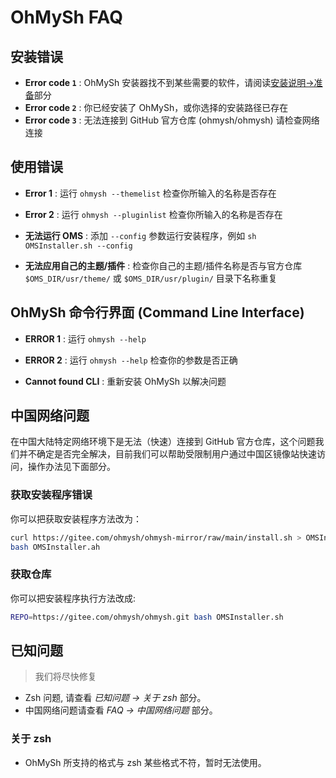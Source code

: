 <!--
# OhMySh FAQ

[到这个页面获取最新的 FAQ](https://ohmysh.github.io/docs-v2/#/other/faq)

## Installation Errors

- **Error code `1`** : OMS cannot found some application for run OMS, you can read "Prepare" to fix

## Using Errors

- **Error 1** : Run `ohmysh --themelist` to check the name.

- **Error 2** : Run `ohmysh --pluginlist` to check the name.




- **Cannot run OMS** : Run Installer Script and add option `--config` like `sh OMSInstaller.sh --config`

- **Cannot apply your own theme/plugin** : Check if your own theme/plugin name is different to OhMySH official theme/plugin name in `$OMS_DIR/usr/theme/` or `$OMS_DIR/usr/plugin/` .

## OhMySh Command Line Interface

- **ERROR 1** : Run `ohmysh --help`
- **ERROR 2** : Run `ohmysh --help` to check your options



- **Cannot found CLI** : Run Install Script again to fix it

## Known Problems

> We will solve them quickly.

- Zsh bug, please see in _Known Problems -> For Zsh_ part.

> ### For Zsh
> 
> Ohmysh cannot run on zsh because of the color or prompt format of sh/bash is different to zsh.

-->

# OhMySh FAQ

## 安装错误

- **Error code `1`** : OhMySh 安装器找不到某些需要的软件，请阅读[安装说明->准备](https://ohmysh.github.io/docs-v2/#/zh_cn/getting-started/install?id=%e5%87%86%e5%a4%87)部分
- **Error code `2`** : 你已经安装了 OhMySh，或你选择的安装路径已存在
- **Error code `3`** : 无法连接到 GitHub 官方仓库 (ohmysh/ohmysh) 请检查网络连接

## 使用错误

- **Error 1** : 运行 `ohmysh --themelist` 检查你所输入的名称是否存在
- **Error 2** : 运行 `ohmysh --pluginlist` 检查你所输入的名称是否存在



- **无法运行 OMS** : 添加 `--config` 参数运行安装程序，例如 `sh OMSInstaller.sh --config`
- **无法应用自己的主题/插件** : 检查你自己的主题/插件名称是否与官方仓库 `$OMS_DIR/usr/theme/` 或 `$OMS_DIR/usr/plugin/` 目录下名称重复

## OhMySh 命令行界面 (Command Line Interface)

- **ERROR 1** : 运行 `ohmysh --help`
- **ERROR 2** : 运行 `ohmysh --help` 检查你的参数是否正确



- **Cannot found CLI** : 重新安装 OhMySh 以解决问题

## 中国网络问题

在中国大陆特定网络环境下是无法（快速）连接到 GitHub 官方仓库，这个问题我们并不确定是否完全解决，目前我们可以帮助受限制用户通过中国区镜像站快速访问，操作办法见下面部分。

### 获取安装程序错误

你可以把获取安装程序方法改为：

```bash
curl https://gitee.com/ohmysh/ohmysh-mirror/raw/main/install.sh > OMSInstaller.sh
bash OMSInstaller.ah
```

### 获取仓库

你可以把安装程序执行方法改成:

```bash
REPO=https://gitee.com/ohmysh/ohmysh.git bash OMSInstaller.sh
```

## 已知问题

> 我们将尽快修复

- Zsh 问题, 请查看 _已知问题 -> 关于 zsh_ 部分。
- 中国网络问题请查看 _FAQ -> 中国网络问题_ 部分。

### 关于 zsh

- OhMySh 所支持的格式与 zsh 某些格式不符，暂时无法使用。


